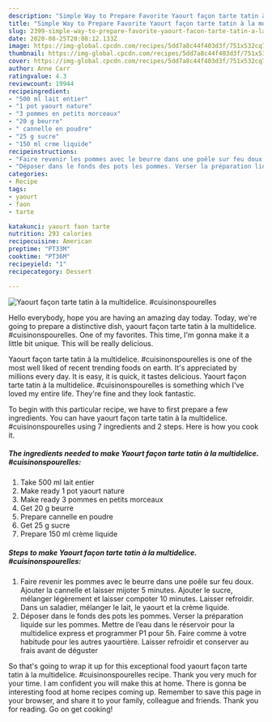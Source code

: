 ```yaml
---
description: "Simple Way to Prepare Favorite Yaourt façon tarte tatin à la multidelice. #cuisinonspourelles"
title: "Simple Way to Prepare Favorite Yaourt façon tarte tatin à la multidelice. #cuisinonspourelles"
slug: 2399-simple-way-to-prepare-favorite-yaourt-facon-tarte-tatin-a-la-multidelice-cuisinonspourelles
date: 2020-08-25T20:08:12.133Z
image: https://img-global.cpcdn.com/recipes/5dd7a8c44f403d3f/751x532cq70/yaourt-facon-tarte-tatin-a-la-multidelice-cuisinonspourelles-photo-principale-de-la-recette.jpg
thumbnail: https://img-global.cpcdn.com/recipes/5dd7a8c44f403d3f/751x532cq70/yaourt-facon-tarte-tatin-a-la-multidelice-cuisinonspourelles-photo-principale-de-la-recette.jpg
cover: https://img-global.cpcdn.com/recipes/5dd7a8c44f403d3f/751x532cq70/yaourt-facon-tarte-tatin-a-la-multidelice-cuisinonspourelles-photo-principale-de-la-recette.jpg
author: Anne Carr
ratingvalue: 4.3
reviewcount: 19944
recipeingredient:
- "500 ml lait entier"
- "1 pot yaourt nature"
- "3 pommes en petits morceaux"
- "20 g beurre"
- " cannelle en poudre"
- "25 g sucre"
- "150 ml crme liquide"
recipeinstructions:
- "Faire revenir les pommes avec le beurre dans une poêle sur feu doux. Ajouter la cannelle et laisser mijoter 5 minutes. Ajouter le sucre, mélanger légèrement et laisser compoter 10 minutes. Laisser refroidir. Dans un saladier, mélanger le lait, le yaourt et la crème liquide."
- "Déposer dans le fonds des pots les pommes. Verser la préparation liquide sur les pommes. Mettre de l’eau dans le réservoir pour la multidelice express et programmer P1 pour 5h. Faire comme à votre habitude pour les autres yaourtière. Laisser refroidir et conserver au frais avant de déguster"
categories:
- Recipe
tags:
- yaourt
- faon
- tarte

katakunci: yaourt faon tarte 
nutrition: 293 calories
recipecuisine: American
preptime: "PT33M"
cooktime: "PT36M"
recipeyield: "1"
recipecategory: Dessert

---
```



![Yaourt façon tarte tatin à la multidelice. #cuisinonspourelles](https://img-global.cpcdn.com/recipes/5dd7a8c44f403d3f/751x532cq70/yaourt-facon-tarte-tatin-a-la-multidelice-cuisinonspourelles-photo-principale-de-la-recette.jpg)

Hello everybody, hope you are having an amazing day today. Today, we're going to prepare a distinctive dish, yaourt façon tarte tatin à la multidelice. #cuisinonspourelles. One of my favorites. This time, I'm gonna make it a little bit unique. This will be really delicious.

Yaourt façon tarte tatin à la multidelice. #cuisinonspourelles is one of the most well liked of recent trending foods on earth. It's appreciated by millions every day. It is easy, it is quick, it tastes delicious. Yaourt façon tarte tatin à la multidelice. #cuisinonspourelles is something which I've loved my entire life. They're fine and they look fantastic.




To begin with this particular recipe, we have to first prepare a few ingredients. You can have yaourt façon tarte tatin à la multidelice. #cuisinonspourelles using 7 ingredients and 2 steps. Here is how you cook it.

<!--inarticleads1-->

##### The ingredients needed to make Yaourt façon tarte tatin à la multidelice. #cuisinonspourelles:

1. Take 500 ml lait entier
1. Make ready 1 pot yaourt nature
1. Make ready 3 pommes en petits morceaux
1. Get 20 g beurre
1. Prepare  cannelle en poudre
1. Get 25 g sucre
1. Prepare 150 ml crème liquide




<!--inarticleads2-->

##### Steps to make Yaourt façon tarte tatin à la multidelice. #cuisinonspourelles:

1. Faire revenir les pommes avec le beurre dans une poêle sur feu doux. Ajouter la cannelle et laisser mijoter 5 minutes. Ajouter le sucre, mélanger légèrement et laisser compoter 10 minutes. Laisser refroidir. Dans un saladier, mélanger le lait, le yaourt et la crème liquide.
1. Déposer dans le fonds des pots les pommes. Verser la préparation liquide sur les pommes. Mettre de l’eau dans le réservoir pour la multidelice express et programmer P1 pour 5h. Faire comme à votre habitude pour les autres yaourtière. Laisser refroidir et conserver au frais avant de déguster




So that's going to wrap it up for this exceptional food yaourt façon tarte tatin à la multidelice. #cuisinonspourelles recipe. Thank you very much for your time. I am confident you will make this at home. There is gonna be interesting food at home recipes coming up. Remember to save this page in your browser, and share it to your family, colleague and friends. Thank you for reading. Go on get cooking!
